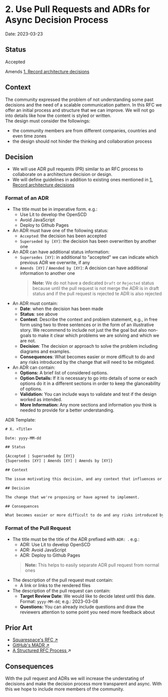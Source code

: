 # 2. Use Pull Requests and ADRs for Async Decision Process

Date: 2023-03-23

## Status

Accepted

Amends [1. Record architecture decisions](0001-record-architecture-decisions.md)

## Context

The community expressed the problem of not understanding some past decisions and the need of a scalable communication pattern. In this RFC we offer an initial process and structure that we can improve. We will not go into details like how the content is styled or written.   
The design must consider the followings:
- the community members are from different companies, countries and even time zones
- the design should not hinder the thinking and collaboration process

## Decision

- We will use ADR pull requests (PR) similar to an RFC process to collaborate on a architecture decision or design.
- We will define guidelines in addition to existing ones mentioned in [1. Record architecture decisions](0001-record-architecture-decisions.md) 

### Format of an ADR

- The title must be in imperative form. e.g.:
    - Use Lit to develop the OpenSCD
    - Avoid JavaScript
    - Deploy to Github Pages
- An ADR must have one of the following status:
  - `Accepted`: the decision has been accepted
  - `Superseded by [XY]`: the decision has been overwritten by another one
- An ADR can have additional status information:
  - `Supersedes [XY]`: in additional to "accepted" we can indicate which previous ADR we
  overwrite, if any
  - `Amends [XY]` / `Amended by [XY]`: A decision can have additional information to another one
    > **Note:** We do not have a dedicated `Draft` or `Rejected` status because until 
    > the pull request is not merge the ADR is in draft status and
    > if the pull request is rejected te ADR is also rejected
- An ADR must contain:
  - **Date**: when the decision has been made
  - **Status**: see above
  - **Context**: Describe the context and problem statement, e.g., in free form using two to three sentences or in the form of an illustrative story.
    We recommend to include not just the the goal but also non-goals to make it clear which problems we are solving and which we are not.
  - **Decision**: The decision or approach to solve the problem including diagrams and examples.
  - **Consequences**: What becomes easier or more difficult to do and any risks introduced by the change that will need to be mitigated.
- An ADR can contain:
  - **Options:** A brief list of considered options.
  - **Option Details:** If it is necessary to go into details of some or each options do it in a different sections in order to keep the glanceability of options.
  - **Validation:** You can include ways to validate and test if the design worked as intended.
  - **More Information:** Any more sections and information you think is needed to provide for a better understanding.


ADR Template:
```txt
# X. <Title>

Date: yyyy-MM-dd

## Status

{Accepted | Superseded by [XY]}
{Supersedes [XY] | Amends [XY] | Amends by [XY]}

## Context

The issue motivating this decision, and any context that influences or constrains the decision.

## Decision

The change that we're proposing or have agreed to implement.

## Consequences

What becomes easier or more difficult to do and any risks introduced by the change that will need to be mitigated.

```


### Format of the Pull Request

- The title must be the title of the ADR prefixed with `ADR: `. e.g.:
  - ADR: Use Lit to develop OpenSCD
  - ADR: Avoid JavaScript
  - ADR: Deploy to Github Pages
  > **Note:** This helps to easily separate ADR pull request from normal ones
- The description of the pull request must contain:
  - A link or links to the rendered files
- The description of the pull request can contain:
  - **Target Review Date**: We would like to decide latest until this date. Format: `yyyy-MM-dd`; e.g.: 2023-03-08
  - **Questions:** You can already include questions and draw the reviewers attention to some point you need more feedback about


## Prior Art
- [Squarespace's RFC ↗](https://static1.squarespace.com/static/56ab961ecbced617ccd2461e/t/5d792e5a4dac4074658ce64b/1568222810968/Squarespace+RFC+Template.pdf)   
- [GitHub's MADR ↗](https://github.com/adr/madr/blob/main/docs/decisions/adr-template.md)   
- [A Structured RFC Process ](https://philcalcado.com/2018/11/19/a_structured_rfc_process.html)↗   


## Consequences

With the pull request and ADRs we will increase the understating of decisions 
and make the decision process more transparent and async. With this we hope
to include more members of the community.